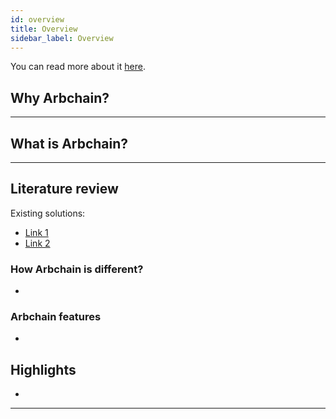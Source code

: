 ```yaml
---
id: overview
title: Overview
sidebar_label: Overview
---
```


You can read more about it [here]().

## Why Arbchain?

---

## What is Arbchain?


---


## Literature review

Existing solutions:

* [Link 1]( )
* [Link 2]()

### How Arbchain is different?

* 

### Arbchain features

*


## Highlights

* 

---
